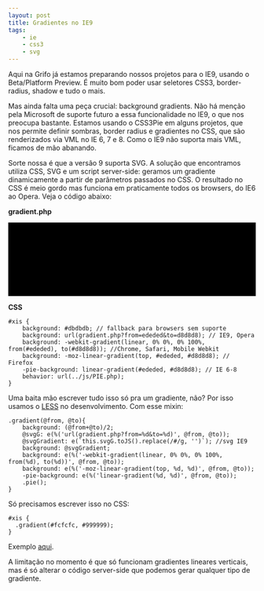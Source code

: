 ```yaml
---
layout: post
title: Gradientes no IE9
tags:
    - ie
    - css3
    - svg
---
```


Aqui na Grifo já estamos preparando nossos projetos para o IE9, usando o Beta/Platform Preview. É muito bom poder usar seletores CSS3, border-radius, shadow e tudo o mais.

Mas ainda falta uma peça crucial: background gradients. Não há menção pela Microsoft de suporte futuro a essa funcionalidade no IE9, o que nos preocupa bastante. Estamos usando o CSS3Pie em alguns projetos, que nos permite definir sombras, border radius e gradientes no CSS, que são renderizados via VML no IE 6, 7 e 8. Como o IE9 não suporta mais VML, ficamos de mão abanando.

Sorte nossa é que a versão 9 suporta SVG. A solução que encontramos utiliza CSS, SVG e um script server-side: geramos um gradiente dinamicamente a partir de parâmetros passados no CSS. O resultado no CSS é meio gordo mas funciona em praticamente todos os browsers, do IE6 ao Opera. Veja o código abaixo:

**gradient.php**

  <?php
      header( 'Content-type: image/svg+xml' );
      function _get($k){  echo $_GET[$k] ? $_GET[$k] : 'fff'; }
  ?>

  <?xml version="1.0" standalone="no"?>
  <svg width="100%" height="100%" version="1.1" xmlns="http://www.w3.org/2000/svg">
      <defs>
          <linearGradient id="grad" x1="0%" y1="0%" x2="0%" y2="100%">
              <stop offset="0%" style="stop-color:#<?php _get('from') ?>; stop-opacity:1"/>
              <stop offset="100%" style="stop-color:#<?php _get('to') ?>; stop-opacity:1"/>
          </linearGradient>
      </defs>
      <rect width="100%" height="100%" fill="url(#grad)" />
  </svg>

**CSS**

    #xis {
        background: #dbdbdb; // fallback para browsers sem suporte
        background: url(gradient.php?from=ededed&to=d8d8d8); // IE9, Opera
        background: -webkit-gradient(linear, 0% 0%, 0% 100%, from(#ededed), to(#d8d8d8)); //Chrome, Safari, Mobile Webkit
        background: -moz-linear-gradient(top, #ededed, #d8d8d8); // Firefox
        -pie-background: linear-gradient(#ededed, #d8d8d8); // IE 6-8
        behavior: url(../js/PIE.php);
    }

Uma baita mão escrever tudo isso só pra um gradiente, não? Por isso usamos o [LESS](http://lesscss.org) no desenvolvimento. Com esse mixin:

    .gradient(@from, @to){
        background: (@from+@to)/2;
        @svgG: e(%('url(gradient.php?from=%d&to=%d)', @from, @to));
        @svgGradient: e(`this.svgG.toJS().replace(/#/g, '')`); //svg IE9
        background: @svgGradient;
        background: e(%('-webkit-gradient(linear, 0% 0%, 0% 100%, from(%d), to(%d))', @from, @to));
        background: e(%('-moz-linear-gradient(top, %d, %d)', @from, @to));
        -pie-background: e(%('linear-gradient(%d, %d)', @from, @to));
        .pie();
    }

Só precisamos escrever isso no CSS:

    #xis {
      .gradient(#fcfcfc, #999999);
    }

Exemplo [aqui](http://www.grifotecnologia.com.br/blog/examples/svg-gradient/CSS_SVG.html).

A limitação no momento é que só funcionam gradientes lineares verticais, mas é só alterar o código server-side que podemos gerar qualquer tipo de gradiente.
